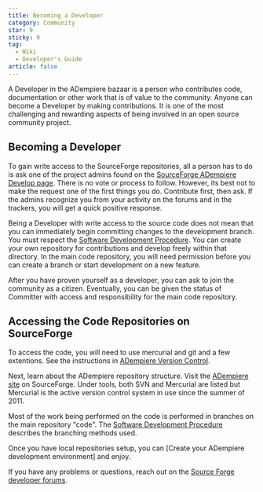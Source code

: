 ```yaml
---
title: Becoming a Developer
category: Community
star: 9
sticky: 9
tag:
  - Wiki
  - Developer's Guide
article: false
---
```


A Developer in the ADempiere bazaar is a person who contributes code, documentation or other work that is of value to the community. Anyone can become a Developer by making contributions. It is one of the most challenging and rewarding aspects of being involved in an open source community project.

## Becoming a Developer

To gain write access to the SourceForge repositories, all a person has to do is ask one of the project admins found on the [SourceForge ADempiere Develop page](https://sourceforge.net/projects/adempiere/develop). There is no vote or process to follow. However, its best not to make the request one of the first things you do. Contribute first, then ask. If the admins recognize you from your activity on the forums and in the trackers, you will get a quick positive response.

Being a Developer with write access to the source code does not mean that you can immediately begin committing changes to the development branch. You must respect the [Software Development Procedure](a). You can create your own repository for contributions and develop freely within that directory. In the main code repository, you will need permission before you can create a branch or start development on a new feature.

After you have proven yourself as a developer, you can ask to join the community as a citizen. Eventually, you can be given the status of Committer with access and responsibility for the main code repository.

## Accessing the Code Repositories on SourceForge

To access the code, you will need to use mercurial and git and a few extentions. See the instructions in [ADempiere Version Control](a).

Next, learn about the ADempiere repository structure. Visit the [ADempiere site](http://sourceforge.net/projects/adempiere/#) on SourceForge. Under tools, both SVN and Mercurial are listed but Mercurial is the active version control system in use since the summer of 2011.

Most of the work being performed on the code is performed in branches on the main repository "code". The [Software Development Procedure](a) describes the branching methods used.

Once you have local repositories setup, you can [Create your ADempiere development environment] and enjoy.

If you have any problems or questions, reach out on the [Source Forge developer forums](http://sourceforge.net/p/adempiere/discussion/610548/).


